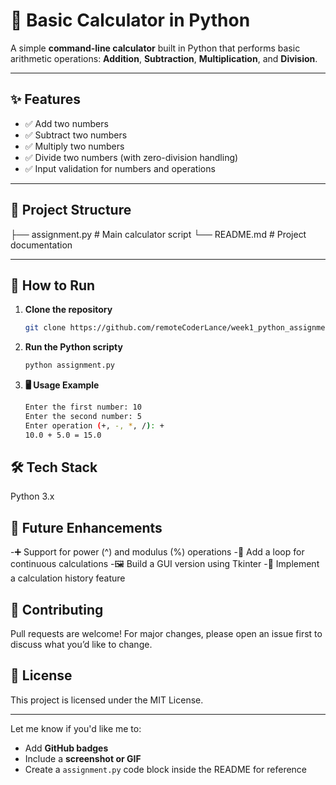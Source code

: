 # 🧮 Basic Calculator in Python

A simple **command-line calculator** built in Python that performs basic arithmetic operations: **Addition**, **Subtraction**, **Multiplication**, and **Division**.

---

## ✨ Features
- ✅ Add two numbers  
- ✅ Subtract two numbers  
- ✅ Multiply two numbers  
- ✅ Divide two numbers (with zero-division handling)  
- ✅ Input validation for numbers and operations  

---

## 📂 Project Structure
├── assignment.py # Main calculator script
└── README.md # Project documentation

---

## 🔧 How to Run
1. **Clone the repository**
   ```bash
   git clone https://github.com/remoteCoderLance/week1_python_assignment.git

2. **Run the Python scripty**
    ```bash
    python assignment.py

2. **🖥️ Usage Example**
    ```bash
    Enter the first number: 10
    Enter the second number: 5
    Enter operation (+, -, *, /): +
    10.0 + 5.0 = 15.0

## 🛠️ Tech Stack
Python 3.x


## 🚀 Future Enhancements
-➕ Support for power (^) and modulus (%) operations
-🔄 Add a loop for continuous calculations
-🖼️ Build a GUI version using Tkinter
-📜 Implement a calculation history feature

## 🤝 Contributing
Pull requests are welcome! For major changes, please open an issue first to discuss what you’d like to change.

## 📜 License
This project is licensed under the MIT License.


---

Let me know if you'd like me to:
- Add **GitHub badges**
- Include a **screenshot or GIF**
- Create a `assignment.py` code block inside the README for reference
